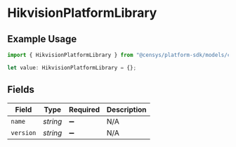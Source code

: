 # HikvisionPlatformLibrary

## Example Usage

```typescript
import { HikvisionPlatformLibrary } from "@censys/platform-sdk/models/components";

let value: HikvisionPlatformLibrary = {};
```

## Fields

| Field              | Type               | Required           | Description        |
| ------------------ | ------------------ | ------------------ | ------------------ |
| `name`             | *string*           | :heavy_minus_sign: | N/A                |
| `version`          | *string*           | :heavy_minus_sign: | N/A                |